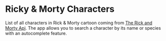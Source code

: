 # Ricky & Morty Characters

List of all characters in Rick & Morty cartoon coming from [The Rick and Morty Api](https://rickandmortyapi.com/). The app allows you to search a character by its name or species with an autocomplete feature.